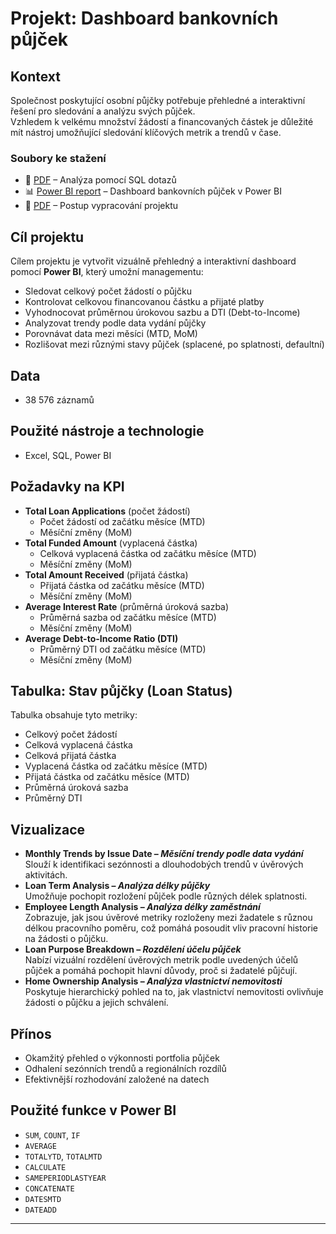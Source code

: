 #  Projekt: Dashboard bankovních půjček

## Kontext
Společnost poskytující osobní půjčky potřebuje přehledné a interaktivní řešení pro sledování a analýzu svých půjček.  
Vzhledem k velkému množství žádostí a financovaných částek je důležité mít nástroj umožňující sledování klíčových metrik a trendů v čase.

###  Soubory ke stažení
- 📄 [PDF](Dashboard%20bankovních%20půjček%20SQL%20dotazy.pdf) – Analýza pomocí SQL dotazů
- 📊 [Power BI report](Bank%20Loan%20Report.pbix) – Dashboard bankovních půjček v Power BI
- 🧾 [PDF](Dashboard%20bankovních%20půjček%20postup.pdf) – Postup vypracování projektu

## Cíl projektu
Cílem projektu je vytvořit vizuálně přehledný a interaktivní dashboard pomocí **Power BI**, který umožní managementu:
- Sledovat celkový počet žádostí o půjčku
- Kontrolovat celkovou financovanou částku a přijaté platby
- Vyhodnocovat průměrnou úrokovou sazbu a DTI (Debt-to-Income)
- Analyzovat trendy podle data vydání půjčky
- Porovnávat data mezi měsíci (MTD, MoM)
- Rozlišovat mezi různými stavy půjček (splacené, po splatnosti, defaultní)

## Data
- 38 576 záznamů


## Použité nástroje a technologie
- Excel, SQL, Power BI


##  Požadavky na KPI
- **Total Loan Applications** (počet žádostí)
  - Počet žádostí od začátku měsíce (MTD)
  - Měsíční změny (MoM)
- **Total Funded Amount** (vyplacená částka)
  - Celková vyplacená částka od začátku měsíce (MTD)
  - Měsíční změny (MoM)
- **Total Amount Received** (přijatá částka)
  - Přijatá částka od začátku měsíce (MTD)
  - Měsíční změny (MoM)
- **Average Interest Rate** (průměrná úroková sazba)
  - Průměrná sazba od začátku měsíce (MTD)
  - Měsíční změny (MoM)
- **Average Debt-to-Income Ratio (DTI)**
  - Průměrný DTI od začátku měsíce (MTD)
  - Měsíční změny (MoM)



##  Tabulka: Stav půjčky (Loan Status)
Tabulka obsahuje tyto metriky:
- Celkový počet žádostí
- Celková vyplacená částka
- Celková přijatá částka
- Vyplacená částka od začátku měsíce (MTD)
- Přijatá částka od začátku měsíce (MTD)
- Průměrná úroková sazba
- Průměrný DTI



##  Vizualizace
- **Monthly Trends by Issue Date – _Měsíční trendy podle data vydání_**  
Slouží k identifikaci sezónnosti a dlouhodobých trendů v úvěrových aktivitách.
- **Loan Term Analysis – _Analýza délky půjčky_**  
Umožňuje pochopit rozložení půjček podle různých délek splatnosti.
- **Employee Length Analysis – _Analýza délky zaměstnání_**  
Zobrazuje, jak jsou úvěrové metriky rozloženy mezi žadatele s různou délkou pracovního poměru, což pomáhá posoudit vliv pracovní historie na žádosti o půjčku.
- **Loan Purpose Breakdown – _Rozdělení účelu půjček_**  
Nabízí vizuální rozdělení úvěrových metrik podle uvedených účelů půjček a pomáhá pochopit hlavní důvody, proč si žadatelé půjčují.
- **Home Ownership Analysis – _Analýza vlastnictví nemovitosti_**  
Poskytuje hierarchický pohled na to, jak vlastnictví nemovitosti ovlivňuje žádosti o půjčku a jejich schválení.




##  Přínos
- Okamžitý přehled o výkonnosti portfolia půjček
- Odhalení sezónních trendů a regionálních rozdílů
- Efektivnější rozhodování založené na datech



##  Použité funkce v Power BI
- `SUM`, `COUNT`, `IF`
- `AVERAGE`
- `TOTALYTD`, `TOTALMTD`
- `CALCULATE`
- `SAMEPERIODLASTYEAR`
- `CONCATENATE`
- `DATESMTD`
- `DATEADD`

---
